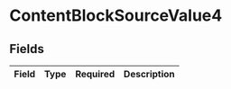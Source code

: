 # ContentBlockSourceValue4


## Fields

| Field       | Type        | Required    | Description |
| ----------- | ----------- | ----------- | ----------- |